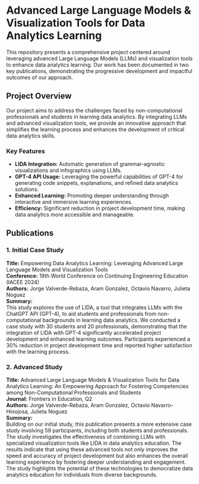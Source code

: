 # Advanced Large Language Models & Visualization Tools for Data Analytics Learning

This repository presents a comprehensive project centered around leveraging advanced Large Language Models (LLMs) and visualization tools to enhance data analytics learning. Our work has been documented in two key publications, demonstrating the progressive development and impactful outcomes of our approach.

## Project Overview

Our project aims to address the challenges faced by non-computational professionals and students in learning data analytics. By integrating LLMs and advanced visualization tools, we provide an innovative approach that simplifies the learning process and enhances the development of critical data analytics skills.

### Key Features

- **LIDA Integration:** Automatic generation of grammar-agnostic visualizations and infographics using LLMs.
- **GPT-4 API Usage:** Leveraging the powerful capabilities of GPT-4 for generating code snippets, explanations, and refined data analytics solutions.
- **Enhanced Learning:** Promoting deeper understanding through interactive and immersive learning experiences.
- **Efficiency:** Significant reduction in project development time, making data analytics more accessible and manageable.

## Publications

### 1. Initial Case Study
**Title:** Empowering Data Analytics Learning: Leveraging Advanced Large Language Models and Visualization Tools  
**Conference:** 19th World Conference on Continuing Engineering Education (IACEE 2024)  
**Authors:** Jorge Valverde-Rebaza, Aram Gonzalez, Octavio Navarro, Julieta Noguez  
**Summary:**  
This study explores the use of LIDA, a tool that integrates LLMs with the ChatGPT API (GPT-4), to aid students and professionals from non-computational backgrounds in learning data analytics. We conducted a case study with 30 students and 20 professionals, demonstrating that the integration of LIDA with GPT-4 significantly accelerated project development and enhanced learning outcomes. Participants experienced a 30% reduction in project development time and reported higher satisfaction with the learning process.

### 2. Advanced Study
**Title:** Advanced Large Language Models & Visualization Tools for Data Analytics Learning: An Empowering Approach for Fostering Competencies among Non-Computational Professionals and Students  
**Journal:** Frontiers in Education, Q2  
**Authors:** Jorge Valverde-Rebaza, Aram Gonzalez, Octavio Navarro-Hinojosa, Julieta Noguez  
**Summary:**  
Building on our initial study, this publication presents a more extensive case study involving 59 participants, including both students and professionals. The study investigates the effectiveness of combining LLMs with specialized visualization tools like LIDA in data analytics education. The results indicate that using these advanced tools not only improves the speed and accuracy of project development but also enhances the overall learning experience by fostering deeper understanding and engagement. The study highlights the potential of these technologies to democratize data analytics education for individuals from diverse backgrounds.

